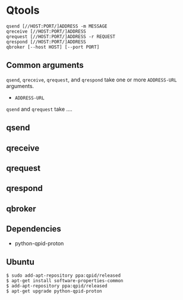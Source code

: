# Qtools

    qsend [//HOST:PORT/]ADDRESS -m MESSAGE
    qreceive [//HOST:PORT/]ADDRESS
    qrequest [//HOST:PORT/]ADDRESS -r REQUEST
    qrespond [//HOST:PORT/]ADDRESS
    qbroker [--host HOST] [--port PORT]

## Common arguments

`qsend`, `qreceive`, `qrequest`, and `qrespond` take one or more
`ADDRESS-URL` arguments.

 - `ADDRESS-URL`

`qsend` and `qrequest` take ....

## qsend

## qreceive

## qrequest

## qrespond

## qbroker

## Dependencies

 - python-qpid-proton

## Ubuntu

    $ sudo add-apt-repository ppa:qpid/released
    $ apt-get install software-properties-common
    $ add-apt-repository ppa:qpid/released
    $ apt-get upgrade python-qpid-proton
